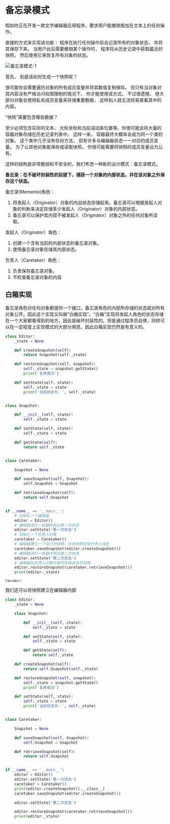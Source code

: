 # 备忘录模式

假如你正在开发一款文字编辑器应用程序，要求用户能撤销施加在文本上的任何操作。 

直接的方式来实现该功能： 程序在执行任何操作前会记录所有的对象状态， 并将其保存下来。 当用户此后需要撤销某个操作时， 程序将从历史记录中获取最近的快照， 然后使用它来恢复所有对象的状态。

<img src="src\备忘录模式-1.jpg" alt="备忘录模式-1"  />

首先， 到底该如何生成一个快照呢？ 

很可能你会需要遍历对象的所有成员变量并将其数值复制保存。 但只有当对象对其内容没有严格访问权限限制的情况下， 你才能使用该方式。 不过很遗憾， 绝大部分对象会使用私有成员变量来存储重要数据， 这样别人就无法轻易查看其中的内容。

“快照”需要包含哪些数据？

 至少必须包含实际的文本、 光标坐标和当前滚动条位置等。你很可能会将大量的容器对象存储在历史记录列表中。 这样一来， 容器最终大概率会成为同一个类的对象。 这个类中几乎没有任何方法， 但有许多与编辑器状态一一对应的成员变量。 为了让其他对象能保存或读取快照， 你很可能需要将快照的成员变量设为公有。 

这样的结构是非常脆弱和不安全的，我们考虑一种新的设计模式：备忘录模式。

**备忘录：在不破坏封装性的前提下，捕获一个对象的内部状态，并在该对象之外保存这个状态。**

备忘录(Memento)角色：

1. 将发起人（Originator）对象的内战状态存储起来。备忘录可以根据发起人对象的判断来决定存储多少发起人（Originator）对象的内部状态。
2. 备忘录可以保护其内容不被发起人（Originator）对象之外的任何对象所读取。

发起人（Originator）角色：

1. 创建一个含有当前的内部状态的备忘录对象。
2. 使用备忘录对象存储其内部状态。

负责人（Caretaker）角色：

1. 负责保存备忘录对象。
2. 不检查备忘录对象的内容

## 白箱实现

备忘录角色对任何对象都提供一个接口，备忘录角色的内部所存储的状态就对所有对象公开。因此这个实现又叫做“白箱实现”。“白箱”实现将发起人角色的状态存储在一个大家都看得到的地方，因此是破坏封装性的。但是通过程序员自律，同样可以在一定程度上实现模式的大部分用意。因此白箱实现仍然是有意义的。

```python
class Editor:
    _state = None

    def createSnapshot(self):
        return Snapshot(self._state)

    def restoreSnapshot(self, snapshot):
        self._state = snapshot.getState()
        print('复原成功')

    def setState(self, state):
        self._state = state
        print('当前状态为：', self._state)


class Snapshot:

    def __init__(self, state):
        self._state = state

    def setState(self, state):
        self._state = state

    def getState(self):
        return self._state


class Caretaker:

    Snapshot = None

    def saveSnapshot(self, Snapshot):
        self.Snapshot = Snapshot

    def retrieveSnapshot(self):
        return self.Snapshot


if __name__ == '__main__':
    # 初始化一个编辑器
    editor = Editor()
    # 编辑器进行一些操作到达第一次状态
    editor.setState('第一次状态')
    # 初始化一个负责人对象
    caretaker = Caretaker()
    # 编辑器建立一个自己的快照，并将快照交给负责人保存
    caretaker.saveSnapshot(editor.createSnapshot())
	# 编辑器进行一些操作到达第二次状态
    editor.setState('第二次状态')
	# 编辑器从负责人对象中拿到存档状态并加载
    editor.restoreSnapshot(caretaker.retrieveSnapshot())
    print(editor._state)
```

<img src="src\备忘录模式-2.jpg" alt="备忘录模式-2" style="zoom:50%;" />

我们还可以将快照建立在编辑器内部

```python
class Editor:
    _state = None

    class Snapshot:

        def __init__(self, state):
            self._state = state

        def setState(self, state):
            self._state = state

        def getState(self):
            return self._state

    def createSnapshot(self):
        return self.Snapshot(self._state)

    def restoreSnapshot(self, snapshot):
        self._state = snapshot.getState()
        print('复原成功')

    def setState(self, state):
        self._state = state
        print('当前状态为：', self._state)


class Caretaker:

    Snapshot = None

    def saveSnapshot(self, Snapshot):
        self.Snapshot = Snapshot

    def retrieveSnapshot(self):
        return self.Snapshot


if __name__ == '__main__':
    editor = Editor()
    editor.setState('第一次状态')
    caretaker = Caretaker()
    print(editor.createSnapshot().__class__)
    caretaker.saveSnapshot(editor.createSnapshot())

    editor.setState('第二次状态')

    editor.restoreSnapshot(caretaker.retrieveSnapshot())
    print(editor._state)
```